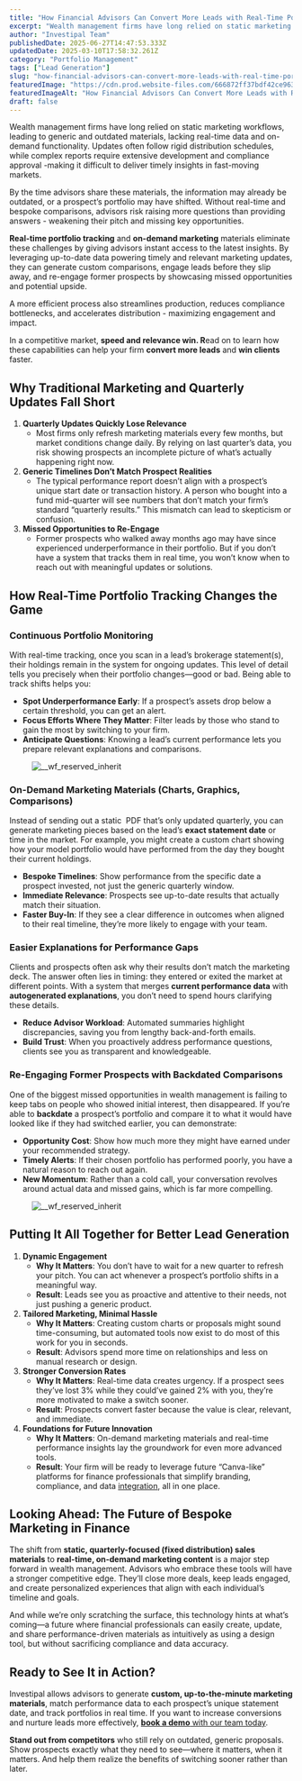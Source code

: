```yaml
---
title: "How Financial Advisors Can Convert More Leads with Real-Time Portfolio Tracking & On-Demand Marketing"
excerpt: "Wealth management firms have long relied on static marketing workflows, leading to generic and outdated materials, lacking real-time data and on-demand functionality."
author: "Investipal Team"
publishedDate: 2025-06-27T14:47:53.333Z
updatedDate: 2025-03-10T17:58:32.261Z
category: "Portfolio Management"
tags: ["Lead Generation"]
slug: "how-financial-advisors-can-convert-more-leads-with-real-time-portfolio-tracking-on-demand-marketing"
featuredImage: "https://cdn.prod.website-files.com/666872ff37bdf42ce9637d77/67c9c8dbfb24e399c43381e0_Portfolio%20Charts%20(2).png"
featuredImageAlt: "How Financial Advisors Can Convert More Leads with Real-Time Portfolio Tracking & On-Demand Marketing"
draft: false
---
```

<p id="">Wealth management firms have long relied on static marketing workflows, leading to generic and outdated materials, lacking real-time data and on-demand functionality. Updates often follow rigid distribution schedules, while complex reports require extensive development and compliance approval -making it difficult to deliver timely insights in fast-moving markets.</p><p id="">By the time advisors share these materials, the information may already be outdated, or a prospect’s portfolio may have shifted. Without real-time and bespoke comparisons, advisors risk raising more questions than providing answers - weakening their pitch and missing key opportunities.</p><p id=""><strong id="">Real-time portfolio tracking</strong> and <strong id="">on-demand marketing</strong> materials eliminate these challenges by giving advisors instant access to the latest insights. By leveraging up-to-date data powering timely and relevant marketing updates, they can generate custom comparisons, engage leads before they slip away, and re-engage former prospects by showcasing missed opportunities and potential upside.</p><p id="">A more efficient process also streamlines production, reduces compliance bottlenecks, and accelerates distribution - maximizing engagement and impact.</p><p id="">In a competitive market, <strong id="">speed and relevance win. R</strong>ead on to learn how these capabilities can help your firm <strong id="">convert more leads</strong> and <strong id="">win clients</strong> faster.</p><h2 id="">Why Traditional Marketing and Quarterly Updates Fall Short</h2><ol id=""><li id=""><strong id="">Quarterly Updates Quickly Lose Relevance</strong><ul id=""><li id="">Most firms only refresh marketing materials every few months, but market conditions change daily. By relying on last quarter’s data, you risk showing prospects an incomplete picture of what’s actually happening right now.</li></ul></li><li id=""><strong id="">Generic Timelines Don’t Match Prospect Realities</strong><ul id=""><li id="">The typical performance report doesn’t align with a prospect’s unique start date or transaction history. A person who bought into a fund mid-quarter will see numbers that don’t match your firm’s standard “quarterly results.” This mismatch can lead to skepticism or confusion.</li></ul></li><li id=""><strong id="">Missed Opportunities to Re-Engage</strong><ul id=""><li id="">Former prospects who walked away months ago may have since experienced underperformance in their portfolio. But if you don’t have a system that tracks them in real time, you won’t know when to reach out with meaningful updates or solutions.</li></ul></li></ol><h2 id="">How Real-Time Portfolio Tracking Changes the Game</h2><h3 id="">Continuous Portfolio Monitoring</h3><p id="">With real-time tracking, once you scan in a lead’s brokerage statement(s), their holdings remain in the system for ongoing updates. This level of detail tells you precisely when their portfolio changes—good or bad. Being able to track shifts helps you:</p><ul id=""><li id=""><strong id="">Spot Underperformance Early</strong>: If a prospect’s assets drop below a certain threshold, you can get an alert.</li><li id=""><strong id="">Focus Efforts Where They Matter</strong>: Filter leads by those who stand to gain the most by switching to your firm.</li><li id=""><strong id="">Anticipate Questions</strong>: Knowing a lead’s current performance lets you prepare relevant explanations and comparisons.</li></ul><figure id="" class="w-richtext-figure-type-image w-richtext-align-fullwidth" style="max-width:2240px" data-rt-type="image" data-rt-align="fullwidth" data-rt-max-width="2240px"><div id=""><img src="/images/inline/how-financial-advisors-can-convert-more-leads-with-real-time-portfolio-tracking-on-demand-marketing-0-daa25ec19c.webp" loading="lazy" alt="__wf_reserved_inherit" width="auto" height="auto" id=""></div></figure><h3 id="">On-Demand Marketing Materials (Charts, Graphics, Comparisons)</h3><p id="">Instead of sending out a static &nbsp;PDF that’s only updated quarterly, you can generate marketing pieces based on the lead’s <strong id="">exact statement date</strong> or time in the market. For example, you might create a custom chart showing how your model portfolio would have performed from the day they bought their current holdings.</p><ul id=""><li id=""><strong id="">Bespoke Timelines</strong>: Show performance from the specific date a prospect invested, not just the generic quarterly window.</li><li id=""><strong id="">Immediate Relevance</strong>: Prospects see up-to-date results that actually match their situation.</li><li id=""><strong id="">Faster Buy-In</strong>: If they see a clear difference in outcomes when aligned to their real timeline, they’re more likely to engage with your team.</li></ul><h3 id="">Easier Explanations for Performance Gaps</h3><p id="">Clients and prospects often ask why their results don’t match the marketing deck. The answer often lies in timing: they entered or exited the market at different points. With a system that merges <strong id="">current performance data</strong> with <strong id="">autogenerated explanations</strong>, you don’t need to spend hours clarifying these details.</p><ul id=""><li id=""><strong id="">Reduce Advisor Workload</strong>: Automated summaries highlight discrepancies, saving you from lengthy back-and-forth emails.</li><li id=""><strong id="">Build Trust</strong>: When you proactively address performance questions, clients see you as transparent and knowledgeable.</li></ul><h3 id="">Re-Engaging Former Prospects with Backdated Comparisons</h3><p id="">One of the biggest missed opportunities in wealth management is failing to keep tabs on people who showed initial interest, then disappeared. If you’re able to <strong id="">backdate</strong> a prospect’s portfolio and compare it to what it would have looked like if they had switched earlier, you can demonstrate:</p><ul id=""><li id=""><strong id="">Opportunity Cost</strong>: Show how much more they might have earned under your recommended strategy.</li><li id=""><strong id="">Timely Alerts</strong>: If their chosen portfolio has performed poorly, you have a natural reason to reach out again.</li><li id=""><strong id="">New Momentum</strong>: Rather than a cold call, your conversation revolves around actual data and missed gains, which is far more compelling.</li></ul><figure id="" class="w-richtext-figure-type-image w-richtext-align-fullwidth" style="max-width:2240px" data-rt-type="image" data-rt-align="fullwidth" data-rt-max-width="2240px"><div id=""><img src="/images/inline/how-financial-advisors-can-convert-more-leads-with-real-time-portfolio-tracking-on-demand-marketing-1-eb20e48fc2.webp" loading="lazy" alt="__wf_reserved_inherit" width="auto" height="auto" id=""></div></figure><h2 id="">Putting It All Together for Better Lead Generation</h2><ol id=""><li id=""><strong id="">Dynamic Engagement</strong><ul id=""><li id=""><strong id="">Why It Matters</strong>: You don’t have to wait for a new quarter to refresh your pitch. You can act whenever a prospect’s portfolio shifts in a meaningful way.</li><li id=""><strong id="">Result</strong>: Leads see you as proactive and attentive to their needs, not just pushing a generic product.</li></ul></li><li id=""><strong id="">Tailored Marketing, Minimal Hassle</strong><ul id=""><li id=""><strong id="">Why It Matters</strong>: Creating custom charts or proposals might sound time-consuming, but automated tools now exist to do most of this work for you in seconds.</li><li id=""><strong id="">Result</strong>: Advisors spend more time on relationships and less on manual research or design.</li></ul></li><li id=""><strong id="">Stronger Conversion Rates</strong><ul id=""><li id=""><strong id="">Why It Matters</strong>: Real-time data creates urgency. If a prospect sees they’ve lost 3% while they could’ve gained 2% with you, they’re more motivated to make a switch sooner.</li><li id=""><strong id="">Result</strong>: Prospects convert faster because the value is clear, relevant, and immediate.</li></ul></li><li id=""><strong id="">Foundations for Future Innovation</strong><ul id=""><li id=""><strong id="">Why It Matters</strong>: On-demand marketing materials and real-time performance insights lay the groundwork for even more advanced tools.</li><li id=""><strong id="">Result</strong>: Your firm will be ready to leverage future “Canva-like” platforms for finance professionals that simplify branding, compliance, and data <a href="/integrations">integration</a>, all in one place.</li></ul></li></ol><h2 id="">Looking Ahead: The Future of Bespoke Marketing in Finance</h2><p id="">The shift from <strong id="">static, quarterly-focused (fixed distribution) sales materials</strong> to <strong id="">real-time, on-demand marketing content</strong> is a major step forward in wealth management. Advisors who embrace these tools will have a stronger competitive edge. They’ll close more deals, keep leads engaged, and create personalized experiences that align with each individual’s timeline and goals.</p><p id="">And while we’re only scratching the surface, this technology hints at what’s coming—a future where financial professionals can easily create, update, and share performance-driven materials as intuitively as using a design tool, but without sacrificing compliance and data accuracy.</p><h2 id="">Ready to See It in Action?</h2><p id="">Investipal allows advisors to generate <strong id="">custom, up-to-the-minute marketing materials</strong>, match performance data to each prospect’s unique statement date, and track portfolios in real time. If you want to increase conversions and nurture leads more effectively, <a href="/book-a-demo" id=""><strong id="">book a demo</strong> with our team today</a>.</p><p id=""><strong id="">Stand out from competitors</strong> who still rely on outdated, generic proposals. Show prospects exactly what they need to see—where it matters, when it matters. And help them realize the benefits of switching sooner rather than later.</p>
